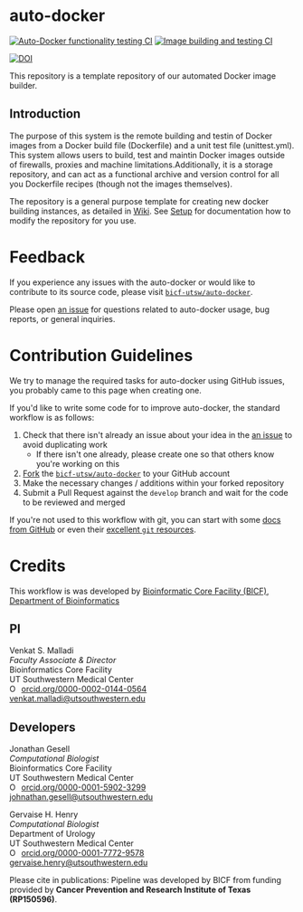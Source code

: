 auto-docker
========================================

[![Auto-Docker functionality testing CI](https://github.com/utsw-bicf/auto-docker/actions/workflows/autodocker-ci.yml/badge.svg?branch=main)](https://github.com/utsw-bicf/auto-docker/actions/workflows/autodocker-ci.yml)
[![Image building and testing CI](https://github.com/utsw-bicf/auto-docker/actions/workflows/container-ci.yml/badge.svg?branch=main)](https://github.com/utsw-bicf/auto-docker/actions/workflows/container-ci.yml)

[![DOI](https://zenodo.org/badge/DOI/10.5281/zenodo.4555891.svg)](https://doi.org/10.5281/zenodo.4555891)


This repository is a template repository of our automated Docker image builder.


Introduction
------------

The purpose of this system is the remote building and testin of Docker images from a Docker build file (Dockerfile) and a unit test file (unittest.yml). This system allows users to build, test and maintin Docker images outside of firewalls, proxies and machine limitations.Additionally, it is a storage repository, and can act as a functional archive and version control for all you Dockerfile recipes (though not the images themselves).

The repository is a general purpose template for creating new docker building instances, as detailed in [Wiki](https://github.com/utsw-bicf/auto-docker/wiki). See [Setup](https://github.com/utsw-bicf/auto-docker/wiki/Setup) for documentation how to modify the repository for you use.

Feedback
========

If you experience any issues with the auto-docker or would like to contribute to its source code, please visit [`bicf-utsw/auto-docker`](https://github.com/utsw-bicf/auto-docker).

Please open [an issue](https://git.io/JtyFp) for questions related to auto-docker usage, bug reports, or general inquiries.

Contribution Guidelines
=======================
We try to manage the required tasks for auto-docker using GitHub issues, you probably came to this page when creating one.

If you'd like to write some code for to improve auto-docker, the standard workflow is as follows:


1. Check that there isn't already an issue about your idea in the [an issue](https://git.io/JtyFp) to avoid duplicating work
    * If there isn't one already, please create one so that others know you're working on this
2. [Fork](https://help.github.com/en/github/getting-started-with-github/fork-a-repo) the [`bicf-utsw/auto-docker`](https://github.com/utsw-bicf/auto-docker) to your GitHub account
3. Make the necessary changes / additions within your forked repository
4. Submit a Pull Request against the `develop` branch and wait for the code to be reviewed and merged

If you're not used to this workflow with git, you can start with some [docs from GitHub](https://help.github.com/en/github/collaborating-with-issues-and-pull-requests) or even their [excellent `git` resources](https://try.github.io/).  


Credits
=======
This workflow is was developed by [Bioinformatic Core Facility (BICF), Department of Bioinformatics](http://www.utsouthwestern.edu/labs/bioinformatics/)

PI
--
Venkat S. Malladi\
*Faculty Associate & Director*\
Bioinformatics Core Facility\
UT Southwestern Medical Center\
<a href="https://orcid.org/0000-0002-0144-0564" target="orcid.widget" rel="noopener noreferrer" style="vertical-align:top;"><img src="https://orcid.org/sites/default/files/images/orcid_16x16.png" style="width:1em;margin-right:.5em;" alt="ORCID iD icon">orcid.org/0000-0002-0144-0564</a>\
[venkat.malladi@utsouthwestern.edu](mailto:venkat.malladi@utsouthwestern.edu)

Developers
----------
Jonathan Gesell\
*Computational Biologist*\
Bioinformatics Core Facility\
UT Southwestern Medical Center\
<a href="https://orcid.org/0000-0001-5902-3299" target="orcid.widget" rel="noopener noreferrer" style="vertical-align:top;"><img src="https://orcid.org/sites/default/files/images/orcid_16x16.png" style="width:1em;margin-right:.5em;" alt="ORCID iD icon">orcid.org/0000-0001-5902-3299</a>\
[johnathan.gesell@utsouthwestern.edu](mailto:jonathn.gesell@utsouthwestern.edu)

Gervaise H. Henry\
*Computational Biologist*\
Department of Urology\
UT Southwestern Medical Center\
<a href="https://orcid.org/0000-0001-7772-9578" target="orcid.widget" rel="noopener noreferrer" style="vertical-align:top;"><img src="https://orcid.org/sites/default/files/images/orcid_16x16.png" style="width:1em;margin-right:.5em;" alt="ORCID iD icon">orcid.org/0000-0001-7772-9578</a>\
[gervaise.henry@utsouthwestern.edu](mailto:gervaise.henry@utsouthwestern.edu)



Please cite in publications: Pipeline was developed by BICF from funding provided by **Cancer Prevention and Research Institute of Texas (RP150596)**.
